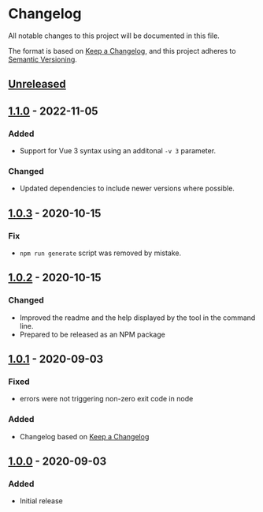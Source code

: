# Changelog
All notable changes to this project will be documented in this file.

The format is based on [Keep a Changelog](https://keepachangelog.com/en/1.0.0/),
and this project adheres to [Semantic Versioning](https://semver.org/spec/v2.0.0.html).

## [Unreleased]

## [1.1.0] - 2022-11-05
### Added
- Support for Vue 3 syntax using an additonal `-v 3` parameter.

### Changed
- Updated dependencies to include newer versions where possible.

## [1.0.3] - 2020-10-15
### Fix
- `npm run generate` script was removed by mistake.

## [1.0.2] - 2020-10-15
### Changed
- Improved the readme and the help displayed by the tool in the command line.
- Prepared to be released as an NPM package

## [1.0.1] - 2020-09-03
### Fixed
- errors were not triggering non-zero exit code in node

### Added
- Changelog based on [Keep a Changelog](https://keepachangelog.com/en/1.0.0/)

## [1.0.0] - 2020-09-03
### Added
- Initial release

[Unreleased]: https://github.com/BenceSzalai/vue-components-ide-helper/compare/1.1.0...HEAD
[1.1.0]: https://github.com/BenceSzalai/vue-components-ide-helper/compare/1.0.3...1.1.0.
[1.0.3]: https://github.com/BenceSzalai/vue-components-ide-helper/compare/1.0.1...1.0.3
[1.0.2]: https://github.com/BenceSzalai/vue-components-ide-helper/compare/1.0.1...1.0.2
[1.0.1]: https://github.com/BenceSzalai/vue-components-ide-helper/compare/1.0.0...1.0.1
[1.0.0]: https://github.com/BenceSzalai/vue-components-ide-helper/releases/tag/1.0.0

